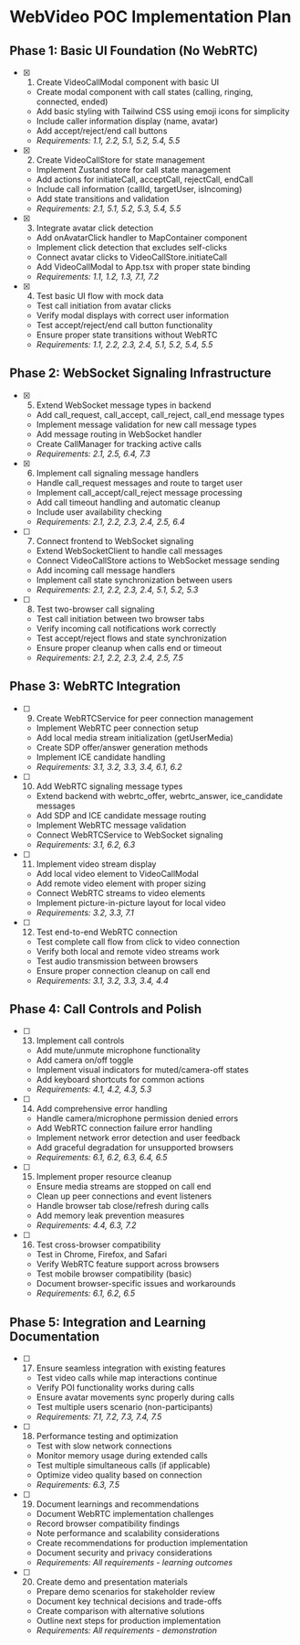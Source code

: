 # WebVideo POC Implementation Plan

## Phase 1: Basic UI Foundation (No WebRTC)

- [x] 1. Create VideoCallModal component with basic UI
  - Create modal component with call states (calling, ringing, connected, ended)
  - Add basic styling with Tailwind CSS using emoji icons for simplicity
  - Include caller information display (name, avatar)
  - Add accept/reject/end call buttons
  - _Requirements: 1.1, 2.2, 5.1, 5.2, 5.4, 5.5_

- [x] 2. Create VideoCallStore for state management
  - Implement Zustand store for call state management
  - Add actions for initiateCall, acceptCall, rejectCall, endCall
  - Include call information (callId, targetUser, isIncoming)
  - Add state transitions and validation
  - _Requirements: 2.1, 5.1, 5.2, 5.3, 5.4, 5.5_

- [x] 3. Integrate avatar click detection
  - Add onAvatarClick handler to MapContainer component
  - Implement click detection that excludes self-clicks
  - Connect avatar clicks to VideoCallStore.initiateCall
  - Add VideoCallModal to App.tsx with proper state binding
  - _Requirements: 1.1, 1.2, 1.3, 7.1, 7.2_

- [x] 4. Test basic UI flow with mock data
  - Test call initiation from avatar clicks
  - Verify modal displays with correct user information
  - Test accept/reject/end call button functionality
  - Ensure proper state transitions without WebRTC
  - _Requirements: 1.1, 2.2, 2.3, 2.4, 5.1, 5.2, 5.4, 5.5_

## Phase 2: WebSocket Signaling Infrastructure

- [x] 5. Extend WebSocket message types in backend
  - Add call_request, call_accept, call_reject, call_end message types
  - Implement message validation for new call message types
  - Add message routing in WebSocket handler
  - Create CallManager for tracking active calls
  - _Requirements: 2.1, 2.5, 6.4, 7.3_

- [x] 6. Implement call signaling message handlers
  - Handle call_request messages and route to target user
  - Implement call_accept/call_reject message processing
  - Add call timeout handling and automatic cleanup
  - Include user availability checking
  - _Requirements: 2.1, 2.2, 2.3, 2.4, 2.5, 6.4_

- [ ] 7. Connect frontend to WebSocket signaling
  - Extend WebSocketClient to handle call messages
  - Connect VideoCallStore actions to WebSocket message sending
  - Add incoming call message handlers
  - Implement call state synchronization between users
  - _Requirements: 2.1, 2.2, 2.3, 2.4, 5.1, 5.2, 5.3_

- [ ] 8. Test two-browser call signaling
  - Test call initiation between two browser tabs
  - Verify incoming call notifications work correctly
  - Test accept/reject flows and state synchronization
  - Ensure proper cleanup when calls end or timeout
  - _Requirements: 2.1, 2.2, 2.3, 2.4, 2.5, 7.5_

## Phase 3: WebRTC Integration

- [ ] 9. Create WebRTCService for peer connection management
  - Implement WebRTC peer connection setup
  - Add local media stream initialization (getUserMedia)
  - Create SDP offer/answer generation methods
  - Implement ICE candidate handling
  - _Requirements: 3.1, 3.2, 3.3, 3.4, 6.1, 6.2_

- [ ] 10. Add WebRTC signaling message types
  - Extend backend with webrtc_offer, webrtc_answer, ice_candidate messages
  - Add SDP and ICE candidate message routing
  - Implement WebRTC message validation
  - Connect WebRTCService to WebSocket signaling
  - _Requirements: 3.1, 6.2, 6.3_

- [ ] 11. Implement video stream display
  - Add local video element to VideoCallModal
  - Add remote video element with proper sizing
  - Connect WebRTC streams to video elements
  - Implement picture-in-picture layout for local video
  - _Requirements: 3.2, 3.3, 7.1_

- [ ] 12. Test end-to-end WebRTC connection
  - Test complete call flow from click to video connection
  - Verify both local and remote video streams work
  - Test audio transmission between browsers
  - Ensure proper connection cleanup on call end
  - _Requirements: 3.1, 3.2, 3.3, 3.4, 4.4_

## Phase 4: Call Controls and Polish

- [ ] 13. Implement call controls
  - Add mute/unmute microphone functionality
  - Add camera on/off toggle
  - Implement visual indicators for muted/camera-off states
  - Add keyboard shortcuts for common actions
  - _Requirements: 4.1, 4.2, 4.3, 5.3_

- [ ] 14. Add comprehensive error handling
  - Handle camera/microphone permission denied errors
  - Add WebRTC connection failure error handling
  - Implement network error detection and user feedback
  - Add graceful degradation for unsupported browsers
  - _Requirements: 6.1, 6.2, 6.3, 6.4, 6.5_

- [ ] 15. Implement proper resource cleanup
  - Ensure media streams are stopped on call end
  - Clean up peer connections and event listeners
  - Handle browser tab close/refresh during calls
  - Add memory leak prevention measures
  - _Requirements: 4.4, 6.3, 7.2_

- [ ] 16. Test cross-browser compatibility
  - Test in Chrome, Firefox, and Safari
  - Verify WebRTC feature support across browsers
  - Test mobile browser compatibility (basic)
  - Document browser-specific issues and workarounds
  - _Requirements: 6.1, 6.2, 6.5_

## Phase 5: Integration and Learning Documentation

- [ ] 17. Ensure seamless integration with existing features
  - Test video calls while map interactions continue
  - Verify POI functionality works during calls
  - Ensure avatar movements sync properly during calls
  - Test multiple users scenario (non-participants)
  - _Requirements: 7.1, 7.2, 7.3, 7.4, 7.5_

- [ ] 18. Performance testing and optimization
  - Test with slow network connections
  - Monitor memory usage during extended calls
  - Test multiple simultaneous calls (if applicable)
  - Optimize video quality based on connection
  - _Requirements: 6.3, 7.5_

- [ ] 19. Document learnings and recommendations
  - Document WebRTC implementation challenges
  - Record browser compatibility findings
  - Note performance and scalability considerations
  - Create recommendations for production implementation
  - Document security and privacy considerations
  - _Requirements: All requirements - learning outcomes_

- [ ] 20. Create demo and presentation materials
  - Prepare demo scenarios for stakeholder review
  - Document key technical decisions and trade-offs
  - Create comparison with alternative solutions
  - Outline next steps for production implementation
  - _Requirements: All requirements - demonstration_
